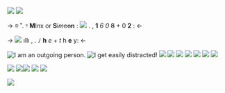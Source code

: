 ![](https://64.media.tumblr.com/044fe18fb9b20708903f858917b4b07a/e2a3a0963261ce53-5e/s1280x1920/5ceb8012e9d07529c2234caa3e07700e2310eed5.pnj)
 ![](https://64.media.tumblr.com/56d244d699ffb5119910a67d80d43701/e2a3a0963261ce53-23/s1280x1920/2149c81baa316a8a8784852e94f3bc2bc47fe0e0.pnj)
  
->              ୭ ˚. ᵎᵎ  **M**I*n*x or **S**i*m*e~~o~~**n** :      ![](https://64.media.tumblr.com/5f38cc794f6360e85cc2ce743dcbe55d/08074beda4cc8409-05/s75x75_c1/ec26e19db787a0e76eaa539bc7e1f19f847cfa27.gifv)      .           , **1** *6*    *0* ~~8~~ + 0 **2** : <-

 ->   ![](https://64.media.tumblr.com/2b9631c434090bcc3f383950cb940781/da7239375d11dd69-62/s75x75_c1/49582da3f00da1abe5d55c2b8804fd950e522860.gifv) ıllı , .    ﾉ **h** *e* + *t* h **e** y:  <-


![I am an outgoing person.](https://64.media.tumblr.com/6f8729eb9be4f9c5d376e8adba3f5ab1/291b57fc1bf1e0d5-2f/s100x200/bcab182e3256082001a03394f88043de48df443d.pnj) ![I get easily distracted!](https://64.media.tumblr.com/f094f0b7749b80f4b5cb95293684db9f/22b711b2a5147ae4-d4/s100x200/e962ef74591bf90d7d5236a51bed5fa6aaef98e7.pnj) ![](https://64.media.tumblr.com/d515fa1b0b5e7123a5c5a44dac6350c7/db10037502ed8937-06/s100x200/ad89e6a13cf186bf74fde4f41be3360e410f2fd1.pnj) ![](https://64.media.tumblr.com/d8141662307838ade9bede1cdb20eeda/db10037502ed8937-74/s100x200/c0a2e704686bd8a8419d3d5b4887260ebcd3b3e8.gifv) ![](
https://64.media.tumblr.com/c02b8470c591cf3b290a45b8a11ef0db/ddd6b5d602900484-f3/s100x200/edda6c0f82ff4e0e3a07f147e83e2f5586d8d236.pnj) ![](
https://64.media.tumblr.com/5fc2a66de8a15c703efb1384250d2351/eb607a4731ffe32c-44/s100x200/b5a4f69a7346ffd0c5a282b2a6b276fe2d3447f5.webp) ![](https://64.media.tumblr.com/ead727db84dfc0162e7adbacc0ded202/eb607a4731ffe32c-52/s100x200/ca532c3552714e52626f3f7555f34bf613b4333b.webp) ![](https://64.media.tumblr.com/9100457afed4d462a5dca5c11154a4aa/eb607a4731ffe32c-bc/s100x200/54e2978883a5aa1384d745135f4c93e7a6ecf28e.gifv) ![](https://64.media.tumblr.com/ef750b4c8654e9943a58e75924f96abb/ccdd7305b454a83a-24/s100x200/e439eaeb22c541a486f276fae6e34641fd772cd6.pnj)

![](https://64.media.tumblr.com/f4c6361f51df65fb3de94ad8389065c3/52f5c339d2beeef8-77/s250x400/b59238b4df4fdd9232c3d3c45098dbb0490fcc77.gifv) ![](https://64.media.tumblr.com/dbb70c5fb2112815e6bf126e6a00ad7b/aa4e877b8e7f4841-7d/s250x400/3e2966670a55c1afd7066a8c9406b8aef0135009.gifv)![](https://64.media.tumblr.com/c12499bcc86f72e512a27986f9e6ae38/e2a17b4ac5839e98-e4/s250x400/9c416a270283e0a203e20b938c397fe51e4cbb74.gifv) ![](https://64.media.tumblr.com/378c690c14fc558999533f49b5d730fe/e2a17b4ac5839e98-da/s250x400/d9d4259699aa48cf6cddd9073d40b891d0963f9a.gifv) ![](https://64.media.tumblr.com/4b5ad89a57bf148f39c7a4dedafa9a29/e1e01827f2b1a070-ed/s250x400/423fee4184e420ba2f6427e53c3623ffc5e5ea85.gifv)


![](https://64.media.tumblr.com/044fe18fb9b20708903f858917b4b07a/e2a3a0963261ce53-5e/s1280x1920/5ceb8012e9d07529c2234caa3e07700e2310eed5.pnj)
